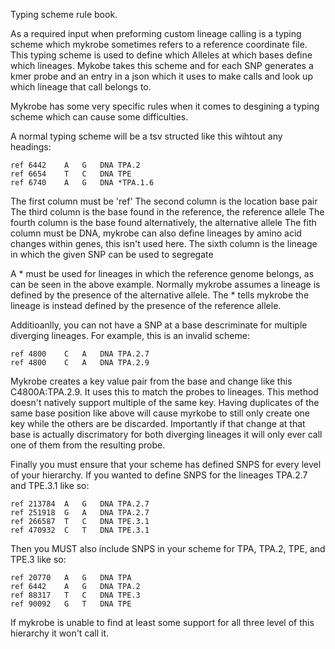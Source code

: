 Typing scheme rule book.

As a required input when preforming custom lineage calling is a typing scheme which mykrobe sometimes refers to a reference coordinate file.
This typing scheme is used to define which Alleles at which bases define which lineages.
Mykobe takes this scheme and for each SNP generates a kmer probe and an entry in a json which it uses to make calls and look up which lineage that call belongs to.

Mykrobe has some very specific rules when it comes to desgining a typing scheme which can cause some difficulties.

A normal typing scheme will be a tsv structed like this wihtout any headings:

```
ref	6442	A	G	DNA	TPA.2
ref	6654	T	C	DNA	TPE
ref	6740	A	G	DNA	*TPA.1.6
```

The first column must be 'ref'
The second column is the location base pair 
The third column is the base found in the reference, the reference allele
The fourth column is the base found alternatively, the alternative allele
The fith column must be DNA, mykrobe can also define lineages by amino acid changes within genes, this isn't used here.
The sixth column is the lineage in which the given SNP can be used to segregate

A * must be used for lineages in which the reference genome belongs, as can be seen in the above example.
Normally mykrobe assumes a lineage is defined by the presence of the alternative allele.
The * tells mykrobe the lineage is instead defined by the presence of the reference allele.

Additioanlly, you can not have a SNP at a base descriminate for multiple diverging lineages.
For example, this is an invalid scheme:
```
ref	4800	C	A	DNA	TPA.2.7
ref	4800	C	A	DNA	TPA.2.9
```

Mykrobe creates a key value pair from the base and change like this C4800A:TPA.2.9. It uses this to match the probes to lineages.
This method doesn't natively support multiple of the same key.
Having duplicates of the same base position like above will cause myrkobe to still only create one key while the others are be discarded.
Importantly if that change at that base is actually discrimatory for both diverging lineages it will only ever call one of them from the resulting probe.

Finally you must ensure that your scheme has defined SNPS for every level of your hierarchy.
If you wanted to define SNPS for the lineages TPA.2.7 and TPE.3.1 like so:
```
ref	213784	A	G	DNA	TPA.2.7
ref	251918	G	A	DNA	TPA.2.7
ref	266587	T	C	DNA	TPE.3.1
ref	470932	C	T	DNA	TPE.3.1
```

Then you MUST also include SNPS in your scheme for TPA, TPA.2, TPE, and TPE.3 like so:

```
ref	20770	A	G	DNA	TPA
ref	6442	A	G	DNA	TPA.2
ref	88317	T	C	DNA	TPE.3
ref	90092	G	T	DNA	TPE
```

If mykrobe is unable to find at least some support for all three level of this hierarchy it won't call it. 
